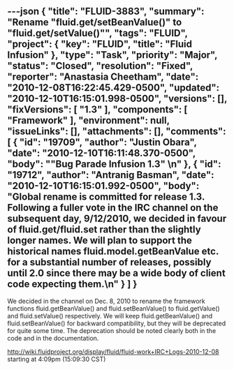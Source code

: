 ---json
{
  "title": "FLUID-3883",
  "summary": "Rename \"fluid.get/setBeanValue()\" to \"fluid.get/setValue()\"",
  "tags": "FLUID",
  "project": {
    "key": "FLUID",
    "title": "Fluid Infusion"
  },
  "type": "Task",
  "priority": "Major",
  "status": "Closed",
  "resolution": "Fixed",
  "reporter": "Anastasia Cheetham",
  "date": "2010-12-08T16:22:45.429-0500",
  "updated": "2010-12-10T16:15:01.998-0500",
  "versions": [],
  "fixVersions": [
    "1.3"
  ],
  "components": [
    "Framework"
  ],
  "environment": null,
  "issueLinks": [],
  "attachments": [],
  "comments": [
    {
      "id": "19709",
      "author": "Justin Obara",
      "date": "2010-12-10T16:11:48.370-0500",
      "body": "\"Bug Parade Infusion 1.3\"&#x20;\n"
    },
    {
      "id": "19712",
      "author": "Antranig Basman",
      "date": "2010-12-10T16:15:01.992-0500",
      "body": "Global rename is committed for release 1.3. Following a fuller vote in the IRC channel on the subsequent day, 9/12/2010, we decided in favour of fluid.get/fluid.set rather than the slightly longer names. We will plan to support the historical names fluid.model.getBeanValue etc. for a substantial number of releases, possibly until 2.0 since there may be a wide body of client code expecting them.\n"
    }
  ]
}
---
We decided in the channel on Dec. 8, 2010 to rename the framework functions fluid.getBeanValue() and fluid.setBeanValue() to fluid.getValue() and fluid.setValue() respectively. We will keep fluid.getBeanValue() and fluid.setBeanValue() for backward compatibility, but they will be deprecated for quite some time. The deprecation should be noted clearly both in the code and in the documentation.

<http://wiki.fluidproject.org/display/fluid/fluid-work+IRC+Logs-2010-12-08> starting at 4:09pm (15:09:30 CST)

        